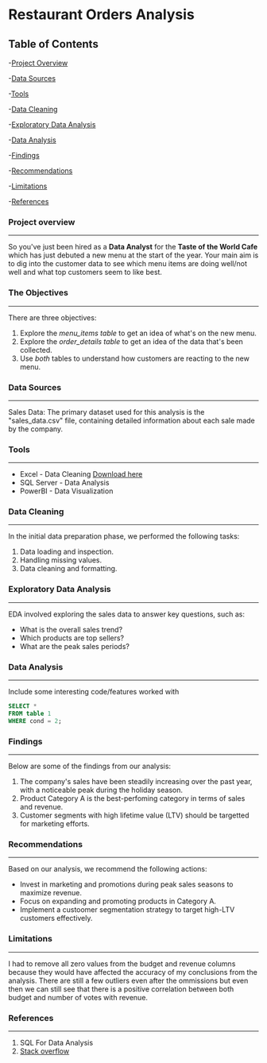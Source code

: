 # Restaurant Orders Analysis

## Table of Contents

-[Project Overview](#project-overview)

-[Data Sources](#data-sources)

-[Tools](#tools)

-[Data Cleaning](#data-cleaning)

-[Exploratory Data Analysis](#exploratory-data-analysis)

-[Data Analysis](#data-analysis)

-[Findings](#findings)

-[Recommendations](#recommendations)

-[Limitations](#limitations)

-[References](#references)


### Project overview
---

So you've just been hired as a **Data Analyst** for the **Taste of the World Cafe** which has just debuted a new menu at the start of the year. Your main aim is to dig into the customer data to see which menu items are doing well/not well and what top customers seem to like best.

### The Objectives
---

There are three objectives:
1. Explore the *menu_items table* to get an idea of what's on the new menu.
2. Explore the *order_details table* to get an idea of the data that's been collected.
3. Use *both* tables to understand how customers are reacting to the new menu.

### Data Sources
---

Sales Data: The primary dataset used for this analysis is the "sales_data.csv" file, containing detailed information about each sale made by the company.

### Tools
---

- Excel - Data Cleaning [Download here](https://microsoft.com)
- SQL Server - Data Analysis
- PowerBI - Data Visualization

### Data Cleaning
---

In the initial data preparation phase, we performed the following tasks:
1. Data loading and inspection.
2. Handling missing values.
3. Data cleaning and formatting.

### Exploratory Data Analysis
---

EDA involved exploring the sales data to answer key questions, such as:

- What is the overall sales trend?
- Which products are top sellers?
- What are the peak sales periods?

### Data Analysis
---

Include some interesting code/features worked with

``` SQL
SELECT *
FROM table 1
WHERE cond = 2;
```

### Findings
---

Below are some of the findings from our analysis:
1. The company's sales have been steadily increasing over the past year, with a noticeable peak during the holiday season.
2. Product Category A is the best-perfoming category in terms of sales and revenue.
3. Customer segments with high lifetime value (LTV) should be targetted for marketing efforts.

### Recommendations
---

Based on our analysis, we recommend the following actions:
- Invest in marketing and promotions during peak sales seasons to maximize revenue.
- Focus on expanding and promoting products in Category A.
- Implement a custoomer segmentation strategy to target high-LTV customers effectively.

### Limitations
---

I had to remove all zero values from the budget and revenue columns because they would have affected the accuracy of my conclusions from the analysis. There are still a few outliers even after the ommissions but even then we can still see that there is a positive correlation between both budget and number of votes with revenue.

### References
---

1. SQL For Data Analysis
2. [Stack overflow](https:https//stack.com)
